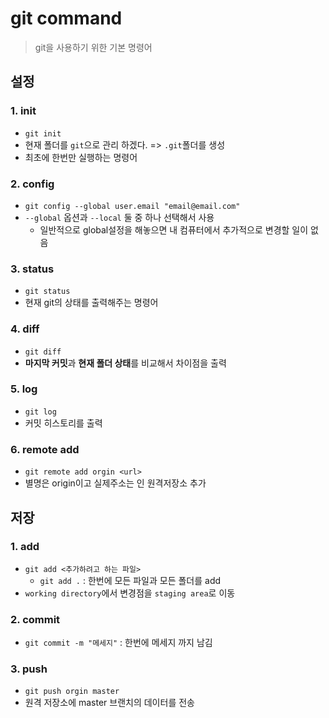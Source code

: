 # git command

> git을 사용하기 위한 기본 명령어



## 설정

### 1. init

- `git init`
- 현재 폴더를 `git`으로 관리 하겠다. => `.git`폴더를 생성
- 최초에 한번만 실행하는 명령어



### 2. config

- `git config --global user.email "email@email.com"`
- `--global` 옵션과 `--local` 둘 중 하나 선택해서 사용
  + 일반적으로 global설정을 해놓으면 내 컴퓨터에서 추가적으로 변경할 일이 없음



### 3. status

- `git status`
- 현재 git의 상태를 출력해주는 명령어



### 4. diff

- `git diff`
- **마지막 커밋**과 **현재 폴더 상태**를 비교해서 차이점을 출력



### 5. log

- `git log`
- 커밋 히스토리를 출력



### 6. remote add

- `git remote add orgin <url>`
- 별명은 origin이고 실제주소는 <url>인 원격저장소 추가



## 저장

### 1. add

- `git add <추가하려고 하는 파일>`
  - `git add .` : 한번에 모든 파일과 모든 폴더를 add
- `working directory`에서 변경점을 `staging area`로 이동



### 2. commit

- `git commit -m "메세지"` : 한번에 메세지 까지 남김



### 3. push

- `git push orgin master`
- 원격 저장소에 master 브랜치의 데이터를 전송